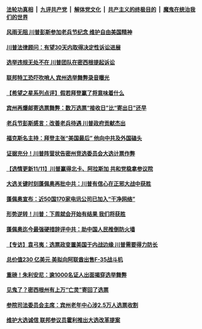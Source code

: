 

####  [法轮功真相](../../../../basic/blob/master/README.md?t=11120502) &nbsp;|&nbsp; [九评共产党](../../../../9ping.md/blob/master/README.md?t=11120502) &nbsp;|&nbsp; [解体党文化](../../../../jtdwh.md/blob/master/README.md?t=11120502)  &nbsp;|&nbsp; [共产主义的终极目的](../../../../gczydzjmd.md/blob/master/README.md?t=11120502) &nbsp;|&nbsp; [魔鬼在统治我们的世界](../../../../mgztzwmdsj.md/blob/master/README.md?t=11120502) 

#### [风雨无阻 川普彭斯参加老兵节纪念 维护自由美国精神](../pages/soh6/441817.md?t=11120502) 
#### [川普法律顾问：有望30天内取得决定性诉讼进展](../pages/soh6/441814.md?t=11120502) 
#### [选举违规无处不在 川普团队在密西根提起诉讼](../pages/soh6/441811.md?t=11120502) 
#### [联邦特工恐吓吹哨人 宾州选举舞弊录音曝光](../pages/soh6/441778.md?t=11120502) 
#### [【希望之星系列点评】假若拜登赢了将意味着什么](../pages/soh6/441793.md?t=11120502) 
#### [宾州再爆邮寄选票舞弊：数万选票“接收日”比“寄出日”还早](../pages/soh6/441757.md?t=11120502) 
#### [老兵节彭斯感言：改善老兵待遇 川普政府贡献杰出](../pages/soh6/441745.md?t=11120502) 
#### [福克斯名主持：拜登主张“美国最后” 他向中共及外国磕头](../pages/soh6/441667.md?t=11120502) 
#### [证据充分！川普阵营状告密州竞选委员会大选计票作弊](../pages/soh6/441502.md?t=11120502) 
#### [【选情更新11/11】川普赢得北卡、阿拉斯加 共和党稳拿参议院 ](../pages/soh6/441670.md?t=11120502) 
#### [大选关键时刻蓬佩奥再批中共：川普有信心在正邪大战中获胜](../pages/soh6/441529.md?t=11120502) 
#### [蓬佩奥宣布：近50国170家电讯公司已加入“干净网络”](../pages/soh6/441580.md?t=11120502) 
#### [形势逆转！川普：下周就会开始有结果 我们将获胜](../pages/soh6/441520.md?t=11120502) 
#### [蓬佩奥迄今最强硬措辞评中共：助中国人民推倒防火墙](../pages/soh6/441532.md?t=11120502) 
#### [【专访】袁弓夷：选票政变置美国于内战边缘 川普需要得力防长](../pages/soh6/441505.md?t=11120502) 
#### [总价值230 亿美元  美拟向阿联酋出售F-35战斗机](../pages/soh6/441391.md?t=11120502) 
#### [重磅！朱利安尼：逾1000名证人出面揭穿选举舞弊](../pages/soh6/441439.md?t=11120502) 
#### [见鬼了？密西根州有上万“亡灵”寄回了选票](../pages/soh6/441394.md?t=11120502) 
#### [参院司法委员会主席：宾州老年中心涉2.5万人选票收割](../pages/soh6/441388.md?t=11120502) 
#### [维护大选诚信  联邦参议员霍利推出大选改革提案](../pages/soh6/441361.md?t=11120502) 
